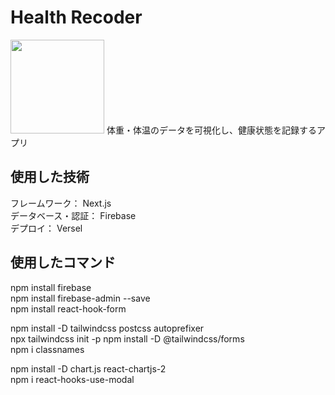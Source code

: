 # Health Recoder
<img src="https://user-images.githubusercontent.com/96577959/212814685-c96cd353-b1b8-498b-a3bc-86a7785e07fe.png" width="150">  
体重・体温のデータを可視化し、健康状態を記録するアプリ  


## 使用した技術
フレームワーク： Next.js  
データベース・認証： Firebase  
デプロイ： Versel  

## 使用したコマンド

npm install firebase  
npm install firebase-admin --save  
npm install react-hook-form

npm install -D tailwindcss postcss autoprefixer  
npx tailwindcss init -p
npm install -D @tailwindcss/forms  
npm i classnames

npm install -D chart.js react-chartjs-2  
npm i react-hooks-use-modal


